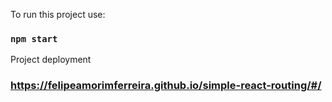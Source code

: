 To run this project use:

### `npm start`

Project deployment

### https://felipeamorimferreira.github.io/simple-react-routing/#/